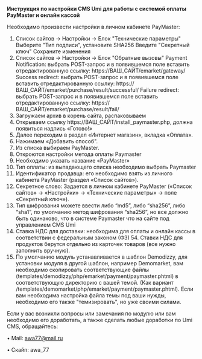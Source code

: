 **Инструкция по настройки CMS Umi для работы с системой оплаты PayMaster и онлайн кассой** 

Необходимо произвести настройки в личном кабинете PayMaster:
1.	 Список сайтов -> Настройки -> Блок "Технические параметры"
 Выберите "Тип подписи", установите SHA256
 Введите "Секретный ключ"
               Сохраните изменения
2.	 Список сайтов -> Настройки -> Блок "Обратные вызовы"
               Payment Notification: выбрать POST-запрос и в появившемся поле вставить отредактированную ссылку:
    https://ВАШ_САЙТ/emarket/gateway/
               Success redirect: выбрать POST-запрос и в появившемся поле вставить отредактированную ссылку:
    https://ВАШ_САЙТ/emarket/purchase/result/successful/
               Failure redirect: выбрать POST-запрос и в появившемся поле вставить отредактированную ссылку:
    https://ВАШ_САЙТ/emarket/purchase/result/fail/
1.	Загружаем архив в корень сайта, распаковываем
2.	Открываем ссылку https://ВАШ_САЙТ/install_paymaster.php, должна появиться надпись «Готово!»
3.	Далее переходим в раздел «Интернет магазин», вкладка «Оплата».
4.	Нажимаем «Добавить способ".
5.	Из списка выбираем PayMaster.
6.	Откроются настройки метода оплаты Paymaster  
7.	Необходимо указать название «PayMaster»
8.	Тип оплаты: из выпадающего списка необходимо выбрать Paymaster
9.	Идентификатор продавца: его необходимо взять из личного кабинета PayMaster (раздел «Список сайтов»).
10.	Секретное слово: Задается в личном кабинете PayMaster («Список сайтов» -> «Настройки» -> «Технические параметры» -> поле «Секретный ключ»).
11.	Тип шифрования можете ввести либо “md5”, либо “sha256”, либо “sha1”, по умолчанию метод шифрования “sha256”, но все должно быть одинаково, что в системе Paymaster что на сайте под управлением CMS Umi
12.	Ставка НДС для доставки: необходима для оплаты и онлайн кассы в соответствии с федеральным законом (ФЗ) 54. Ставки НДС для продуктов берутся отдельно из карточек товаров (все нужно заполнить вручную).
13. По умолчанию модуль устанавливается в шаблон Demodizzy, для установки модуля в другой шаблон, например Demomarket, вам необходимо скопировать соответствующие файлы (templates/demodizzy/php/emarket/payment/paymaster.phtml) в соответствующую директорию с вашей темой. (Как вариант /templates/demomarket/php/emarket/payment/paymaster.phtml). Если вам необходима настройка файла темы под ваши нужды, необходимо его также "темизировать", но уже своими силами.

Если у вас возникли вопросы или замечания по модулю или вам необходимо его доработать, а также сделать любые доработки по Umi CMS, обращайтесь:

•	Mail: awa77@mail.ru

•	Скайп: awa_77